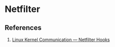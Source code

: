 # Netfilter

## References

1. [Linux Kernel Communication — Netfilter Hooks](https://medium.com/@GoldenOak/linux-kernel-communication-part-1-netfilter-hooks-15c07a5a5c4e)
